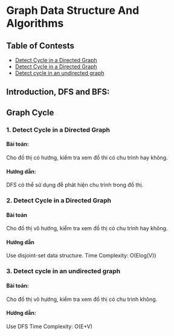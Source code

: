 # Graph Data Structure And Algorithms

## Table of Contests
- [Detect Cycle in a Directed Graph](#1-detect-cycle-in-a-directed-graph)
- [Detect Cycle in a Directed Graph](#2-detect-cycle-in-a-directed-graph)
- [Detect cycle in an undirected graph](#3-detect-cycle-in-an-undirected-graph)
## Introduction, DFS and BFS:
## Graph Cycle
### 1. Detect Cycle in a Directed Graph
#### Bài toán:
Cho đồ thị có hướng, kiểm tra xem đồ thi có chu trình hay không.
#### Hướng dẫn:
DFS có thể sử dụng để phát hiện chu trình trong đồ thị.
### 2. Detect Cycle in a Directed Graph
#### Bài toán
Cho đồ thị vô hướng, kiểm tra xem đồ thị có chu trình hay không.
#### Hướng dẫn
Use disjoint-set data structure.
Time Complexity: O(Elog(V))
### 3. Detect cycle in an undirected graph
#### Bài toán:
Cho đồ thị vô hướng, kiểm tra xem đồ thị có chu trình không.
#### Hướng dẫn:
Use DFS
Time Complexity: O(E+V)

